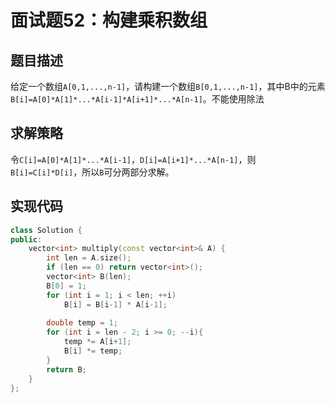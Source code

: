 # 面试题52：构建乘积数组

## 题目描述

给定一个数组`A[0,1,...,n-1]`，请构建一个数组`B[0,1,...,n-1]`，其中B中的元素`B[i]=A[0]*A[1]*...*A[i-1]*A[i+1]*...*A[n-1]`。不能使用除法

## 求解策略

令`C[i]=A[0]*A[1]*...*A[i-1]`，`D[i]=A[i+1]*...*A[n-1]`，则`B[i]=C[i]*D[i]`，所以`B`可分两部分求解。

## 实现代码

```c++
class Solution {
public:
    vector<int> multiply(const vector<int>& A) {
        int len = A.size();
        if (len == 0) return vector<int>();
        vector<int> B(len);
        B[0] = 1;
        for (int i = 1; i < len; ++i)
            B[i] = B[i-1] * A[i-1];
        
        double temp = 1;
        for (int i = len - 2; i >= 0; --i){
            temp *= A[i+1];
            B[i] *= temp;
        }
        return B;
    }
};
```